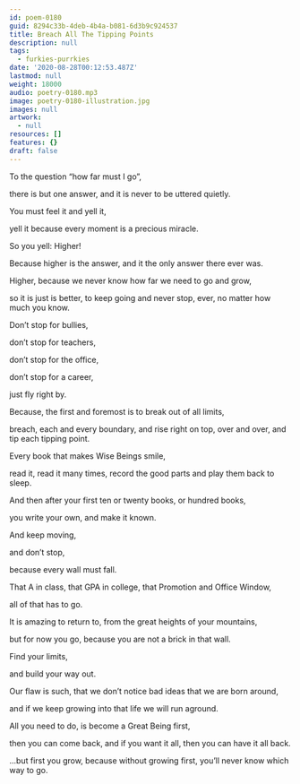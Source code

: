 ```yaml
---
id: poem-0180
guid: 8294c33b-4deb-4b4a-b081-6d3b9c924537
title: Breach All The Tipping Points
description: null
tags:
  - furkies-purrkies
date: '2020-08-28T00:12:53.487Z'
lastmod: null
weight: 18000
audio: poetry-0180.mp3
image: poetry-0180-illustration.jpg
images: null
artwork:
  - null
resources: []
features: {}
draft: false
---
```


To the question “how far must I go”,

there is but one answer, and it is never to be uttered quietly.

You must feel it and yell it,

yell it because every moment is a precious miracle.

So you yell: Higher!

Because higher is the answer, and it the only answer there ever was.

Higher, because we never know how far we need to go and grow,

so it is just is better, to keep going and never stop, ever, no matter how much you know.

Don’t stop for bullies,

don’t stop for teachers,

don’t stop for the office,

don’t stop for a career,

just fly right by.

Because, the first and foremost is to break out of all limits,

breach, each and every boundary, and rise right on top, over and over, and tip each tipping point.

Every book that makes Wise Beings smile,

read it, read it many times, record the good parts and play them back to sleep.

And then after your first ten or twenty books, or hundred books,

you write your own, and make it known.

And keep moving,

and don’t stop,

because every wall must fall.

That A in class, that GPA in college, that Promotion and Office Window,

all of that has to go.

It is amazing to return to, from the great heights of your mountains,

but for now you go, because you are not a brick in that wall.

Find your limits,

and build your way out.

Our flaw is such, that we don’t notice bad ideas that we are born around,

and if we keep growing into that life we will run aground.

All you need to do, is become a Great Being first,

then you can come back, and if you want it all, then you can have it all back.

...but first you grow, because without growing first, you’ll never know which way to go.

